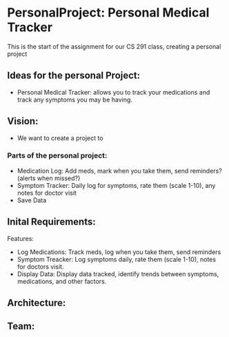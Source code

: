 # PersonalProject: Personal Medical Tracker
This is the start of the assignment for our CS 291 class, creating a personal project

## Ideas for the personal Project:
- Personal Medical Tracker: allows you to track your medications and track any symptoms you may be having.

## Vision: 
- We want to create a project to

### Parts of the personal project:
- Medication Log: Add meds, mark when you take them, send reminders?(alerts when missed?)
- Symptom Tracker: Daily log for symptoms, rate them (scale 1-10), any notes for doctor visit
- Save Data

## Inital Requirements:
Features:
- Log Medications: Track meds, log when you take them, send reminders
- Symptom Treacker: Log symptoms daily, rate them (scale 1-10), notes for doctors visit.
- Display Data: Display data tracked, identify trends between symptoms, medications, and other factors. 

## Architecture:

## Team:
